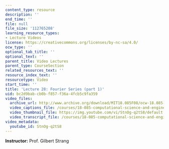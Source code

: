 ```yaml
---
content_type: resource
description: ''
end_time: ''
file: null
file_size: '112765208'
learning_resource_types:
- Lecture Videos
license: https://creativecommons.org/licenses/by-nc-sa/4.0/
ocw_type: ''
optional_tab_title: ''
optional_text: ''
parent_title: Video Lectures
parent_type: CourseSection
related_resources_text: ''
resource_index_text: ''
resourcetype: Video
start_time: ''
title: 'Lecture 28: Fourier Series (part 1)'
uid: bc2d9bab-cb0b-f857-f36a-4fcb5c9fa359
video_files:
  archive_url: http://www.archive.org/download/MIT18.085F08/ocw-18.085-f08-lec28_300k.mp4
  video_captions_file: /courses/18-085-computational-science-and-engineering-i-fall-2008/4130556738535b3c8886fcfafca1c88a_StnOg-q2tS8.vtt
  video_thumbnail_file: https://img.youtube.com/vi/StnOg-q2tS8/default.jpg
  video_transcript_file: /courses/18-085-computational-science-and-engineering-i-fall-2008/69a29b234f05d5de53bd088b4ca90ec9_StnOg-q2tS8.pdf
video_metadata:
  youtube_id: StnOg-q2tS8
---
```


**Instructor:** Prof. Gilbert Strang


